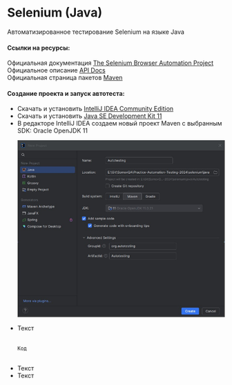 # Selenium (Java)

Автоматизированное тестирование Selenium на языке Java

<p>
	<h4>Ссылки на ресурсы:</h2>
	Официальная документация <a href="https://www.selenium.dev/documentation/">The Selenium Browser Automation Project</a><br>
	Официальное описание <a href="https://www.selenium.dev/selenium/docs/api/java/index.html">API Docs</a><br>
	Официальная страница пакетов <a href="https://nodejs.org/">Maven</a><br>
</p>

<p>
	<h4>Создание проекта и запуск автотеста:</h2>
	<ul>
		<li>Скачать и установить <a href="https://www.jetbrains.com/idea/download/other.html">IntelliJ IDEA Community Edition</a></li>
		<li>Скачать и установить <a href="https://www.oracle.com/java/technologies/javase/jdk11-archive-downloads.html">Java SE Development Kit 11</a></li>
		<li>В редакторе IntelliJ IDEA создаем новый проект Maven с выбранным SDK: Oracle OpenJDK 11
			<p align="center">
				<img src="https://github.com/Somov-QA/Practice-Automation-Testing-2024/blob/main/images/new_project_java.jpg">
			</p>
		</li>
		<li>Текст
			<pre><code>
Код
			</code></pre>
		</li>
		<li>Текст</li>
		<li>Текст</li>
	</ul>
</p>
